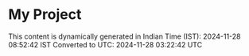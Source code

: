 # My Project

This content is dynamically generated in Indian Time (IST): 2024-11-28 08:52:42 IST
Converted to UTC: 2024-11-28 03:22:42 UTC
